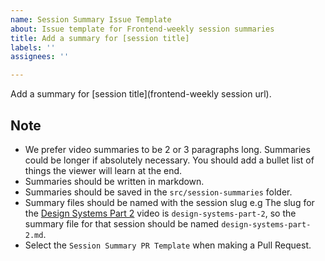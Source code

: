 ```yaml
---
name: Session Summary Issue Template
about: Issue template for Frontend-weekly session summaries
title: Add a summary for [session title]
labels: ''
assignees: ''

---
```


Add a summary for [session title](frontend-weekly session url).

## Note
- We prefer video summaries to be 2 or 3 paragraphs long. Summaries could be longer if absolutely necessary. You should add a bullet list of things the viewer will learn at the end.
- Summaries should be written in markdown.
- Summaries should be saved in the `src/session-summaries` folder.
- Summary files should be named with the session slug e.g The slug for the [Design Systems Part 2](https://frontendweekly.dev/sessions/design-systems-part-2) video is `design-systems-part-2`, so the summary file for that session should be named `design-systems-part-2.md`.
- Select the `Session Summary PR Template` when making a Pull Request.
